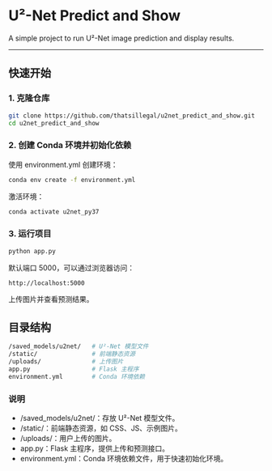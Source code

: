 # U²-Net Predict and Show

A simple project to run U²-Net image prediction and display results.

---

## 快速开始

### 1. 克隆仓库

```bash
git clone https://github.com/thatsillegal/u2net_predict_and_show.git
cd u2net_predict_and_show
```

### 2. 创建 Conda 环境并初始化依赖
使用 environment.yml 创建环境：
```bash
conda env create -f environment.yml
```
激活环境：
```bash
conda activate u2net_py37
```
### 3. 运行项目
```bash
python app.py
```
默认端口 5000，可以通过浏览器访问：
```bash
http://localhost:5000
```
上传图片并查看预测结果。
## 目录结构
```bash
/saved_models/u2net/   # U²-Net 模型文件
/static/               # 前端静态资源
/uploads/              # 上传图片
app.py                 # Flask 主程序
environment.yml        # Conda 环境依赖
```
### 说明

- /saved_models/u2net/：存放 U²-Net 模型文件。
- /static/：前端静态资源，如 CSS、JS、示例图片。
- /uploads/：用户上传的图片。
- app.py：Flask 主程序，提供上传和预测接口。
- environment.yml：Conda 环境依赖文件，用于快速初始化环境。